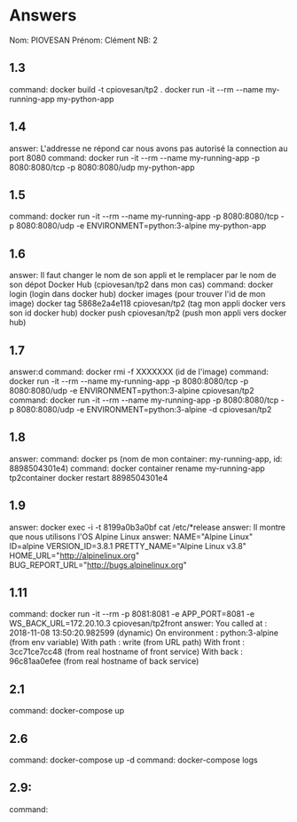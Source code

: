 # Answers

Nom: PIOVESAN
Prénom: Clément
NB: 2

## 1.3
command: docker build -t cpiovesan/tp2 .
         docker run -it --rm --name my-running-app my-python-app

## 1.4
answer: L'addresse ne répond car nous avons pas autorisé la connection au port 8080
command: docker run -it --rm --name my-running-app -p 8080:8080/tcp -p 8080:8080/udp my-python-app

## 1.5
command: docker run -it --rm --name my-running-app -p 8080:8080/tcp -p 8080:8080/udp -e ENVIRONMENT=python:3-alpine my-python-app

## 1.6
answer: Il faut changer le nom de son appli et le remplacer par le nom de son dépot Docker Hub (cpiovesan/tp2 dans mon cas)
command: docker login (login dans docker hub)
         docker images (pour trouver l'id de mon image)
         docker tag 5868e2a4e118 cpiovesan/tp2 (tag mon appli docker vers son id docker hub)
         docker push cpiovesan/tp2 (push mon appli vers docker hub)

## 1.7
answer:d
command: docker rmi -f XXXXXXX (id de l'image)
command: docker run -it --rm --name my-running-app -p 8080:8080/tcp -p 8080:8080/udp -e ENVIRONMENT=python:3-alpine cpiovesan/tp2
command: docker run -it --rm --name my-running-app -p 8080:8080/tcp -p 8080:8080/udp -e ENVIRONMENT=python:3-alpine -d cpiovesan/tp2

## 1.8
answer:
command: docker ps (nom de mon container: my-running-app, id: 8898504301e4)
command: docker container rename my-running-app tp2container
         docker restart 8898504301e4

## 1.9
answer: docker exec -i -t 8199a0b3a0bf cat /etc/*release
answer: Il montre que nous utilisons l'OS Alpine Linux
answer: NAME="Alpine Linux"
        ID=alpine
        VERSION_ID=3.8.1
        PRETTY_NAME="Alpine Linux v3.8"
        HOME_URL="http://alpinelinux.org"
        BUG_REPORT_URL="http://bugs.alpinelinux.org"


## 1.11
command: docker run -it --rm -p 8081:8081 -e APP_PORT=8081 -e WS_BACK_URL=172.20.10.3 cpiovesan/tp2front
answer: You called at : 2018-11-08 13:50:20.982599 (dynamic)
        On environment : python:3-alpine (from env variable)
        With path : write   (from URL path)
        With front : 3cc71ce7cc48 (from real hostname of front service)
        With back  : 96c81aa0efee (from real hostname of back service)

## 2.1
command: docker-compose up

## 2.6
command: docker-compose up -d
command: docker-compose logs

## 2.9:
command:
